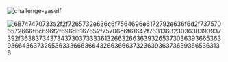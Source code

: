 <!--- ![image](https://github.com/miri03/miri03/assets/93942328/602abef2-9193-4f8f-8c2a-5852e94a97b4) --->

<!--![] (https://media.tenor.com/jUYZCDO14sEAAAAC/chis-sweet-home-cat.gif)--->


<div style="width: 50%; min-width: 480px">
    <img src="https://media.tenor.com/jUYZCDO14sEAAAAC/chis-sweet-home-cat.gif" alt="challenge-yaself">
</div>

![68747470733a2f2f7265732e636c6f7564696e6172792e636f6d2f7375706572666f6c696f2f696d6167652f75706c6f61642f76313632303638393937392f363837343734373037333361326632663639326537303639366536393664363732653633366636643266366637323639363736393665363136](https://user-images.githubusercontent.com/58959408/232639433-cb0aea21-66f0-4508-a771-85e2089c5a87.gif)


<!--
**miri03/miri03** is a ✨ _special_ ✨ repository because its `README.md` (this file) appears on your GitHub profile.

Here are some ideas to get you started:

- 🔭 I’m currently working on ...
- 🌱 I’m currently learning ...
- 👯 I’m looking to collaborate on ...
- 🤔 I’m looking for help with ...
- 💬 Ask me about ...
- 📫 How to reach me: ...
- 😄 Pronouns: ...
- ⚡ Fun fact: ...
-->
